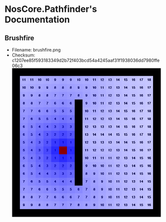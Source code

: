 # NosCore.Pathfinder's Documentation
## Brushfire
- Filename: brushfire.png
- Checksum: c1207ee85f593183349d2b72f403bcd54a4245aaf31f1938036dd7980ffe06c3
![brushfire](./brushfire.png)
